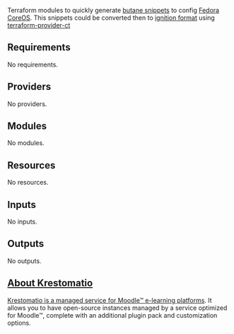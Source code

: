 Terraform modules to quickly generate [butane snippets](https://coreos.github.io/butane/) to config [Fedora CoreOS](https://docs.fedoraproject.org/en-US/fedora-coreos/). This snippets could be converted then to [ignition format](https://coreos.github.io/ignition/) using [terraform-provider-ct](https://registry.terraform.io/providers/poseidon/ct/latest/docs)

<!-- BEGIN_TF_DOCS -->
## Requirements

No requirements.

## Providers

No providers.

## Modules

No modules.

## Resources

No resources.

## Inputs

No inputs.

## Outputs

No outputs.
<!-- END_TF_DOCS -->

## [About Krestomatio](https://krestomatio.com/about)
[Krestomatio is a managed service for Moodle™ e-learning platforms](https://krestomatio.com/). It allows you to have open-source instances managed by a service optimized for Moodle™, complete with an additional plugin pack and customization options.
